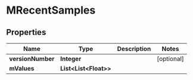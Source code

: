

# MRecentSamples


## Properties

| Name | Type | Description | Notes |
|------------ | ------------- | ------------- | -------------|
|**versionNumber** | **Integer** |  |  [optional] |
|**mValues** | **List&lt;List&lt;Float&gt;&gt;** |  |  |



